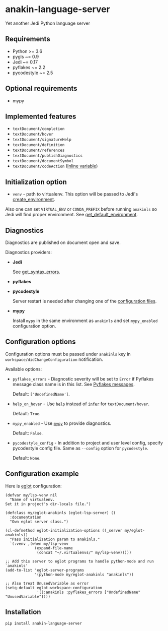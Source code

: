 # anakin-language-server
Yet another Jedi Python language server

## Requirements

- Python >= 3.6
- pygls ~= 0.9
- Jedi ~= 0.17
- pyflakes ~= 2.2
- pycodestyle ~= 2.5

## Optional requirements
- mypy

## Implemented features

- `textDocument/completion`
- `textDocument/hover`
- `textDocument/signatureHelp`
- `textDocument/definition`
- `textDocument/references`
- `textDocument/publishDiagnostics`
- `textDocument/documentSymbol`
- `textDocument/codeAction` ([Inline variable](https://jedi.readthedocs.io/en/latest/docs/api.html#jedi.Script.inline))

## Initialization option

- `venv` - path to virtualenv. This option will be passed to Jedi's [create\_environment](https://jedi.readthedocs.io/en/latest/docs/api.html#jedi.create_environment).

Also one can set `VIRTUAL_ENV` or `CONDA_PREFIX` before running `anakinls` so Jedi will find proper environment. See [get\_default\_environment](https://jedi.readthedocs.io/en/latest/docs/api.html#jedi.get_default_environment).


## Diagnostics

Diagnostics are published on document open and save.

Diagnostics providers:

- **Jedi**

  See [get\_syntax\_errors](https://jedi.readthedocs.io/en/latest/docs/api.html#jedi.Script.get_syntax_errors).

- **pyflakes**
- **pycodestyle**

  Server restart is needed after changing one of the [configuration files](https://pycodestyle.pycqa.org/en/latest/intro.html#configuration).

- **mypy**

  Install `mypy` in the same environment as `anakinls` and set `mypy_enabled` configuration option.

## Configuration options

Configuration options must be passed under `anakinls` key in `workspace/didChangeConfiguration` notification.

Available options:
- `pyflakes_errors` - Diagnostic severity will be set to `Error` if Pyflakes message class name is in this list. See [Pyflakes messages](https://github.com/PyCQA/pyflakes/blob/master/pyflakes/messages.py).

  Default: `['UndefinedName']`.

- `help_on_hover` - Use [`help`](https://jedi.readthedocs.io/en/latest/docs/api.html#jedi.Script.help) instead of [`infer`](https://jedi.readthedocs.io/en/latest/docs/api.html#jedi.Script.infer) for `textDocument/hover`.

  Default: `True`.

- `mypy_enabled` - Use [`mypy`](https://mypy.readthedocs.io/en/stable/index.html) to provide diagnostics.

  Default: `False`.

- `pycodestyle_config` - In addition to project and user level config, specify pycodestyle config file. Same as `--config` option for `pycodestyle`.

  Default: `None`.

## Configuration example

Here is [eglot](https://github.com/joaotavora/eglot) configuration:

```elisp
(defvar my/lsp-venv nil
  "Name of virtualenv.
Set it in project's dir-locals file.")

(defclass my/eglot-anakinls (eglot-lsp-server) ()
  :documentation
  "Own eglot server class.")

(cl-defmethod eglot-initialization-options ((_server my/eglot-anakinls))
  "Pass initialization param to anakinls."
  `(:venv ,(when my/lsp-venv
             (expand-file-name
              (concat "~/.virtualenvs/" my/lsp-venv)))))

;; Add this server to eglot programs to handle python-mode and run `anakinls'
(add-to-list 'eglot-server-programs
             '(python-mode my/eglot-anakinls "anakinls"))

;; Also treat UnusedVariable as error
(setq-default eglot-workspace-configuration
              '((:anakinls :pyflakes_errors ["UndefinedName" "UnusedVariable"])))

```

## Installation

```
pip install anakin-language-server
```

